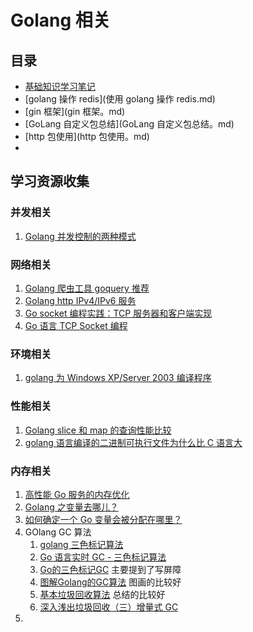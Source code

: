 # Golang 相关

## 目录

- [基础知识学习笔记](基础知识学习笔记。md)
- [golang 操作 redis](使用 golang 操作 redis.md)
- [gin 框架](gin 框架。md)
- [GoLang 自定义包总结](GoLang 自定义包总结。md)
- [http 包使用](http 包使用。md)
- 

## 学习资源收集

### 并发相关

1. [Golang 并发控制的两种模式](https://golangnote.com/topic/184.html)

### 网络相关

1. [Golang 爬虫工具 goquery 推荐](https://golangnote.com/topic/199.html)
2. [Golang http IPv4/IPv6 服务](https://golangnote.com/topic/256.html)
3. [Go socket 编程实践：TCP 服务器和客户端实现](https://colobu.com/2014/12/02/go-socket-programming-TCP/)
4. [Go 语言 TCP Socket 编程](https://tonybai.com/2015/11/17/tcp-programming-in-golang/)

### 环境相关

1. [golang 为 Windows XP/Server 2003 编译程序](https://golangnote.com/topic/202.html)

### 性能相关

1. [Golang slice 和 map 的查询性能比较](https://golangnote.com/topic/224.html)
2. [golang 语言编译的二进制可执行文件为什么比 C 语言大](https://www.cnxct.com/why-golang-elf-binary-file-is-large-than-c/)

### 内存相关

1. [高性能 Go 服务的内存优化](https://juejin.im/entry/5ca30b8d51882543b62c1d47)
2. [Golang 之变量去哪儿？](https://juejin.im/post/5c7920f3e51d457120759b77)
3. [如何确定一个 Go 变量会被分配在哪里？](http://russellluo.com/2019/07/how-to-confirm-where-a-go-variable-will-be-allocated.html)
4. GOlang GC 算法
   1. [golang 三色标记算法](http://idiotsky.top/2017/08/16/gc-three-color/)
   2. [Go 语言实时 GC - 三色标记算法](https://juejin.im/post/5c62d45ee51d457fa44f4404)
   3. [Go的三色标记GC](https://segmentfault.com/a/1190000012597428)  主要提到了写屏障
   4. [图解Golang的GC算法](https://i6448038.github.io/2019/03/04/golang-garbage-collector/) 图画的比较好
   5. [基本垃圾回收算法](https://github.com/tiancaiamao/go.blog/blob/master/content/gc.md) 总结的比较好
   6. [深入浅出垃圾回收（三）增量式 GC](https://liujiacai.net/blog/2018/08/04/incremental-gc/)
5. 